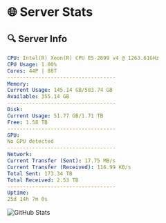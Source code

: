 # 🌐 Server Stats
## 🔍 Server Info
```yaml
CPU: Intel(R) Xeon(R) CPU E5-2699 v4 @ 1263.61GHz
CPU Usage: 1.00%
Cores: 44P | 88T
-----------------------------------
Memory:
Current Usage: 145.14 GB/503.74 GB
Available: 355.14 GB
-----------------------------------
Disk:
Current Usage: 51.77 GB/1.71 TB
Free: 1.58 TB
-----------------------------------
GPU:
No GPU detected
-----------------------------------
Network:
Current Transfer (Sent): 17.75 MB/s
Current Transfer (Received): 116.99 KB/s
Total Sent: 173.34 TB
Total Received: 2.53 TB
-----------------------------------
Uptime:
25d 14h 7m 0s
```
![GitHub Stats](https://img.shields.io/badge/Updated-2025-03-05_12:50:18-blue)
